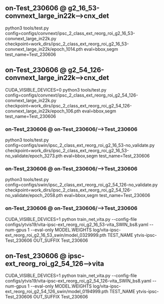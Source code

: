 ## on-Test_230606       @ g2_16_53-convnext_large_in22k-->cnx_det
python3 tools/test.py config=configs/convnext/ipsc_2_class_ext_reorg_roi_g2_16_53-convnext_large_in22k.py checkpoint=work_dirs/ipsc_2_class_ext_reorg_roi_g2_16_53-convnext_large_in22k/epoch_1014.pth eval=bbox,segm test_name=Test_230606 
## on-Test_230606       @ g2_54_126-convnext_large_in22k-->cnx_det
CUDA_VISIBLE_DEVICES=0 python3 tools/test.py config=configs/convnext/ipsc_2_class_ext_reorg_roi_g2_54_126-convnext_large_in22k.py checkpoint=work_dirs/ipsc_2_class_ext_reorg_roi_g2_54_126-convnext_large_in22k/epoch_106.pth eval=bbox,segm test_name=Test_230606
### on-Test_230606       @ on-Test_230606/-->Test_230606
python3 tools/test.py config=configs/swin/ipsc_2_class_ext_reorg_roi_g2_16_53-no_validate.py checkpoint=work_dirs/ipsc_2_class_ext_reorg_roi_g2_16_53-no_validate/epoch_3273.pth eval=bbox,segm test_name=Test_230606
### on-Test_230606       @ on-Test_230606/-->Test_230606
python3 tools/test.py config=configs/swin/ipsc_2_class_ext_reorg_roi_g2_54_126-no_validate.py checkpoint=work_dirs/ipsc_2_class_ext_reorg_roi_g2_54_126-no_validate/epoch_2058.pth eval=bbox,segm test_name=Test_230606
### on-Test_230606       @ on-Test_230606/-->Test_230606
CUDA_VISIBLE_DEVICES=1 python train_net_vita.py --config-file configs/ytvis19/vita-ipsc-ext_reorg_roi_g2_16_53-vita_SWIN_bs8.yaml --num-gpus 1 --eval-only MODEL.WEIGHTS log/vita-ipsc-ext_reorg_roi_g2_16_53_swin/model_0329999.pth TEST_NAME ytvis-ipsc-Test_230606 OUT_SUFFIX Test_230606
## on-Test_230606       @ ipsc-ext_reorg_roi_g2_54_126-->vita
CUDA_VISIBLE_DEVICES=1 python train_net_vita.py --config-file configs/ytvis19/vita-ipsc-ext_reorg_roi_g2_54_126-vita_SWIN_bs8.yaml --num-gpus 1 --eval-only MODEL.WEIGHTS log/vita-ipsc-ext_reorg_roi_g2_54_126_swin/model_0194999.pth TEST_NAME ytvis-ipsc-Test_230606 OUT_SUFFIX Test_230606


